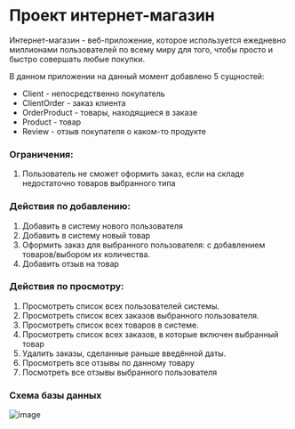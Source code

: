 # Проект интернет-магазин

Интернет-магазин - веб-приложение, которое используется ежедневно миллионами пользователей по всему миру для того, чтобы просто и быстро совершать любые покупки.

В данном приложении на данный момент добавлено 5 сущностей: 

- Client - непосредственно покупатель
- ClientOrder - заказ клиента
- OrderProduct - товары, находящиеся в заказе 
- Product - товар
- Review - отзыв покупателя о каком-то продукте

### Ограничения:

1. Пользователь не сможет оформить заказ, если на складе недостаточно товаров выбранного типа

### Действия по добавлению:

1. Добавить в систему нового пользователя
2. Добавить в систему новый товар
3. Оформить заказ для выбранного пользователя: с добавлением товаров/выбором их количества.  
4. Добавить отзыв на товар 
  
### Действия по просмотру:

1. Просмотреть список всех пользователей системы.
2. Просмотреть список всех заказов выбранного пользователя.
3. Просмотреть список всех товаров в системе.
4. Просмотреть список всех заказов, в которые включен выбранный товар
5. Удалить заказы, сделанные раньше введённой даты.
6. Просмотреть все отзывы по данному товару 
7. Посмотреть все отзывы выбранного пользователя

### Схема базы данных

![image](https://github.com/Manuskript76/eshop-project/assets/154013820/a7e0cb6f-c571-410e-9400-15136b16e8fb)

